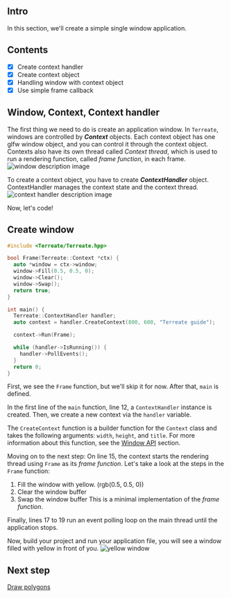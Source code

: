 ## Intro
In this section, we'll create a simple single window application.

## Contents
- [x] Create context handler
- [x] Create context object
- [x] Handling window with context object
- [x] Use simple frame callback

## Window, Context, Context handler
The first thing we need to do is create an application window. In `Terreate`, windows are controlled by ***Context*** objects. Each context object has one glfw window object, and you can control it through the context object. Contexts also have its own thread called *Context thread*, which is used to run a rendering function, called *frame function*, in each frame.
![window description image](../images/guide/window-description.png)

To create a context object, you have to create ***ContextHandler*** object. ContextHandler manages the context state and the context thread.
![context handler description image](../images/guide/context-handler-description.png)

Now, let's code!

## Create window
```cpp
#include <Terreate/Terreate.hpp>

bool Frame(Terreate::Context *ctx) {
  auto *window = ctx->window;
  window->Fill(0.5, 0.5, 0);
  window->Clear();
  window->Swap();
  return true;
}

int main() {
  Terreate::ContextHandler handler;
  auto context = handler.CreateContext(800, 600, "Terreate guide");

  context->Run(Frame);

  while (handler->IsRunning()) {
    handler->PollEvents();
  }
  return 0;
}
```
First, we see the `Frame` function, but we'll skip it for now. After that, `main` is defined.

In the first line of the `main` function, line 12, a `ContextHandler` instance is created. Then, we create a new context via the `handler` variable. 

The `CreateContext` function is a builder function for the `Context` class and takes the following arguments: `width`, `height`, and `title`. For more information about this function, see the [Window API](../api/window.md) section.

Moving on to the next step: On line 15, the context starts the rendering thread using `Frame` as its *frame function*. Let's take a look at the steps in the `Frame` function:
1. Fill the window with yellow. (rgb(0.5, 0.5, 0))
1. Clear the window buffer
1. Swap the window buffer
This is a minimal implementation of the *frame function*.

Finally, lines 17 to 19 run an event polling loop on the main thread until the application stops.

Now, build your project and run your application file, you will see a window filled with yellow in front of you.
![yellow window](../images/guide/yellow-window.png)

## Next step
[Draw polygons](./draw-poly.md)
